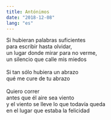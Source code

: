 ```yaml
---
title: Antónimos
date: "2018-12-08"
lang: "es"
---
```


Si hubieran palabras suficientes\
para escribir hasta olvidar,\
un lugar donde mirar para no verme,\
un silencio que calle mis miedos\
\
Si tan sólo hubiera un abrazo\
qué me cure de tu abrazo\
\
Quiero correr\
antes que él aire sea viento\
y el viento se lleve lo que todavía queda\
en el lugar que estaba la felicidad
